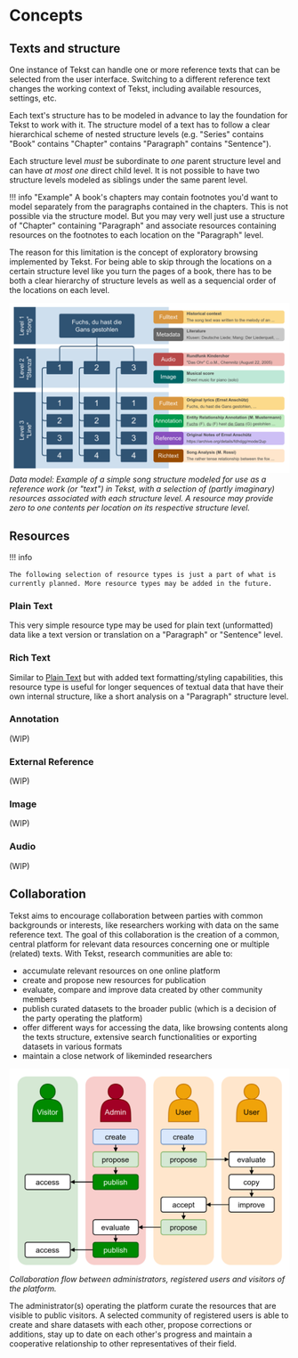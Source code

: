 # Concepts


## Texts and structure

One instance of Tekst can handle one or more reference texts that can be selected from the user interface. Switching to a different reference text changes the working context of Tekst, including available resources, settings, etc.

Each text's structure has to be modeled in advance to lay the foundation for Tekst to work with it. The structure model of a text has to follow a clear hierarchical scheme of nested structure levels (e.g. "Series" contains "Book" contains "Chapter" contains "Paragraph" contains "Sentence").

Each structure level *must* be subordinate to *one* parent structure level and can have *at most one* direct child level. It is not possible to have two structure levels modeled as siblings under the same parent level.

!!! info "Example"
    A book's chapters may contain footnotes you'd want to model separately from the paragraphs contained in the chapters. This is not possible via the structure model. But you may very well just use a structure of "Chapter" containing "Paragraph" and associate resources containing resources on the footnotes to each location on the "Paragraph" level.

The reason for this limitation is the concept of exploratory browsing implemented by Tekst. For being able to skip through the locations on a certain structure level like you turn the pages of a book, there has to be both a clear hierarchy of structure levels as well as a sequencial order of the locations on each level.

![data model](assets/data_model_visualization.png)
*Data model: Example of a simple song structure modeled for use as a reference work (or "text") in Tekst, with a selection of (partly imaginary) resources associated with each structure level. A resource may provide zero to one contents per location on its respective structure level.*


## Resources

!!! info

    The following selection of resource types is just a part of what is currently planned. More resource types may be added in the future.

### Plain Text
This very simple resource type may be used for plain text (unformatted) data like a text version or translation on a "Paragraph" or "Sentence" level.

### Rich Text
Similar to [Plain Text](#plain-text) but with added text formatting/styling capabilities, this resource type is useful for longer sequences of textual data that have their own internal structure, like a short analysis on a "Paragraph" structure level.

### Annotation
(WIP)

### External Reference
(WIP)

### Image
(WIP)

### Audio
(WIP)


## Collaboration

Tekst aims to encourage collaboration between parties with common backgrounds or interests, like researchers working with data on the same reference text. The goal of this collaboration is the creation of a common, central platform for relevant data resources concerning one or multiple (related) texts. With Tekst, research communities are able to:

- accumulate relevant resources on one online platform
- create and propose new resources for publication
- evaluate, compare and improve data created by other community members
- publish curated datasets to the broader public (which is a decision of the party operating the platform)
- offer different ways for accessing the data, like browsing contents along the texts structure, extensive search functionalities or exporting datasets in various formats
- maintain a close network of likeminded researchers

![collaboration flow](assets/collaboration_flow.png)
*Collaboration flow between administrators, registered users and visitors of the platform.*

The administrator(s) operating the platform curate the resources that are visible to public visitors. A selected community of registered users is able to create and share datasets with each other, propose corrections or additions, stay up to date on each other's progress and maintain a cooperative relationship to other representatives of their field.
